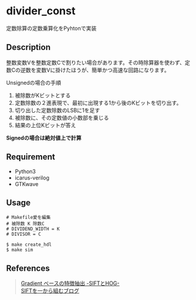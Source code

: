 # divider_const

定数除算の定数乗算化をPyhtonで実装

## Description
整数変数Vを整数定数Cで割りたい場合があります。その時除算器を使わず、定数Cの逆数を変数Vに掛けたほうが、簡単かつ高速な回路になります。

Unsignedの場合の手順

1. 被除数がKビットとする
2. 定数除数の２進表現で、最初に出現する1から後のKビットを切り出す。
3. 切り出した定数除数のLSBに1を足す
4. 被除数に、その定数値の小数部を乗じる
5. 結果の上位Kビットが答え

**Signedの場合は絶対値上で計算**

## Requirement
- Python3
- icarus-verilog
- GTKwave

## Usage

```bash:terminal
# Makefile愛を編集
# 被除数 K 除数C
# DIVIDEND_WIDTH = K
# DIVISOR = C

$ make create_hdl 
$ make sim
```

## References

>[Gradient ベースの特徴抽出 -SIFTとHOG-](http://www.hci.iis.u-tokyo.ac.jp/~ysato/class14/supplements/sift_tutorial-Fujiyoshi.pdf)  
>[SIFTを一から組むブログ](http://d.hatena.ne.jp/colorcle/20090629/1246292723)

